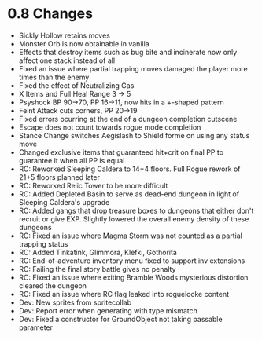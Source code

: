 # 0.8 Changes #

* Sickly Hollow retains moves
* Monster Orb is now obtainable in vanilla
* Effects that destroy items such as bug bite and incinerate now only affect one stack instead of all
* Fixed an issue where partial trapping moves damaged the player more times than the enemy
* Fixed the effect of Neutralizing Gas
* X Items and Full Heal Range 3 -> 5
* Psyshock BP 90->70, PP 16->11, now hits in a +-shaped pattern
* Feint Attack cuts corners, PP 20->19
* Fixed errors ocurring at the end of a dungeon completion cutscene
* Escape does not count towards rogue mode completion
* Stance Change switches Aegislash to Shield forme on using any status move
* Changed exclusive items that guaranteed hit+crit on final PP to guarantee it when all PP is equal
* RC: Reworked Sleeping Caldera to 14+4 floors. Full Rogue rework of 21+5 floors planned later
* RC: Reworked Relic Tower to be more difficult
* RC: Added Depleted Basin to serve as dead-end dungeon in light of Sleeping Caldera's upgrade
* RC: Added gangs that drop treasure boxes to dungeons that either don't recruit or give EXP.  Slightly lowered the overall enemy density of these dungeons
* RC: Fixed an issue where Magma Storm was not counted as a partial trapping status
* RC: Added Tinkatink, Glimmora, Klefki, Gothorita
* RC: End-of-adventure inventory menu fixed to support inv extensions
* RC: Failing the final story battle gives no penalty
* RC: Fixed an issue where exiting Bramble Woods mysterious distortion cleared the dungeon
* RC: Fixed an issue where RC flag leaked into roguelocke content
* Dev: New sprites from spritecollab
* Dev: Report error when generating with type mismatch
* Dev: Fixed a constructor for GroundObject not taking passable parameter